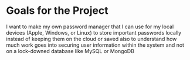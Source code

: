 # Goals for the Project
I want to make my own password manager that I can use for my local devices (Apple, Windows, or Linux) to store important passwords locally instead of keeping them on the cloud or saved also to understand how much work goes into securing user information within the system and not on a lock-downed database like MySQL or MongoDB